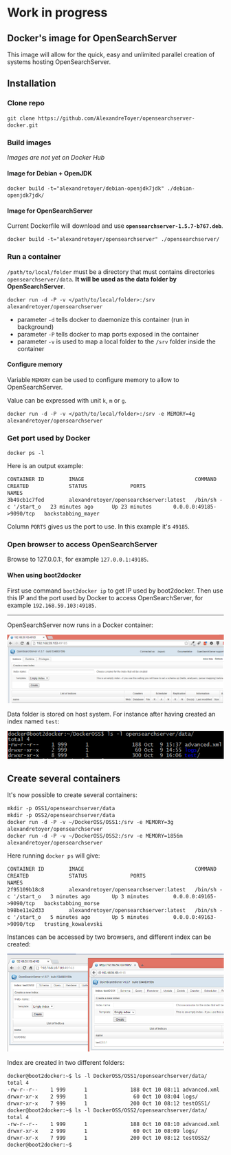 # Work in progress


## Docker's image for OpenSearchServer

This image will allow for the quick, easy and unlimited parallel creation of systems hosting OpenSearchServer. 


## Installation
### Clone repo

    git clone https://github.com/AlexandreToyer/opensearchserver-docker.git

### Build images

_Images are not yet on Docker Hub_

#### Image for Debian + OpenJDK

    docker build -t="alexandretoyer/debian-openjdk7jdk" ./debian-openjdk7jdk/

#### Image for OpenSearchServer

Current Dockerfile will download and use **`opensearchserver-1.5.7-b767.deb`**.

    docker build -t="alexandretoyer/opensearchserver" ./opensearchserver/

### Run a container

`/path/to/local/folder` must be a directory that must contains directories `opensearchserver/data`. **It will be used as the data folder by OpenSearchServer**.

    docker run -d -P -v </path/to/local/folder>:/srv alexandretoyer/opensearchserver

* parameter `-d` tells docker to daemonize this container (run in background)
* parameter `-P` tells docker to map ports exposed in the container
* parameter `-v` is used to map a local folder to the `/srv` folder inside the container

#### Configure memory

Variable `MEMORY` can be used to configure memory to allow to OpenSearchServer.

Value can be expressed with unit `k`, `m` or `g`.

    docker run -d -P -v </path/to/local/folder>:/srv -e MEMORY=4g alexandretoyer/opensearchserver

### Get port used by Docker

    docker ps -l

Here is an output example:

    CONTAINER ID        IMAGE                                    COMMAND                CREATED             STATUS              PORTS                     NAMES
    3b49cb1c7fed        alexandretoyer/opensearchserver:latest   /bin/sh -c '/start_o   23 minutes ago      Up 23 minutes       0.0.0.0:49185->9090/tcp   backstabbing_mayer

Column `PORTS` gives us the port to use. In this example it's `49185`.

### Open browser to access OpenSearchServer

Browse to 127.0.0.1:<port used by docker>, for example `127.0.0.1:49185`.

#### When using boot2docker

First use command `boot2docker ip` to get IP used by boot2docker. Then use this IP and the port used by Docker to access OpenSearchServer, for example `192.168.59.103:49185`.

---


OpenSearchServer now runs in a Docker container:


![OpenSearchServer and Docker](docker_oss.png)

Data folder is stored on host system. For instance after having created an index named `test`:

![OpenSearchServer and Docker](docker_oss_2.png)

## Create several containers
It's now possible to create several containers:

    mkdir -p OSS1/opensearchserver/data
    mkdir -p OSS2/opensearchserver/data
    docker run -d -P -v ~/DockerOSS/OSS1:/srv -e MEMORY=3g alexandretoyer/opensearchserver
    docker run -d -P -v ~/DockerOSS/OSS2:/srv -e MEMORY=1856m alexandretoyer/opensearchserver

Here running `docker ps` will give:

    CONTAINER ID        IMAGE                                    COMMAND                CREATED             STATUS              PORTS                     NAMES
    2f95109b18c8        alexandretoyer/opensearchserver:latest   /bin/sh -c '/start_o   3 minutes ago       Up 3 minutes        0.0.0.0:49165->9090/tcp   backstabbing_morse
    b98be11e2d33        alexandretoyer/opensearchserver:latest   /bin/sh -c '/start_o   5 minutes ago       Up 5 minutes        0.0.0.0:49163->9090/tcp   trusting_kowalevski

Instances can be accessed by two browsers, and different index can be created:

![OpenSearchServer and Docker: running two containers](docker_oss_two_instances.png)

Index are created in two different folders:

    docker@boot2docker:~$ ls -l DockerOSS/OSS1/opensearchserver/data/
    total 4
    -rw-r--r--    1 999      1              188 Oct 10 08:11 advanced.xml
    drwxr-xr-x    2 999      1               60 Oct 10 08:04 logs/
    drwxr-xr-x    7 999      1              200 Oct 10 08:12 testOSS1/
    docker@boot2docker:~$ ls -l DockerOSS/OSS2/opensearchserver/data/
    total 4
    -rw-r--r--    1 999      1              188 Oct 10 08:10 advanced.xml
    drwxr-xr-x    2 999      1               60 Oct 10 08:09 logs/
    drwxr-xr-x    7 999      1              200 Oct 10 08:12 testOSS2/
    docker@boot2docker:~$